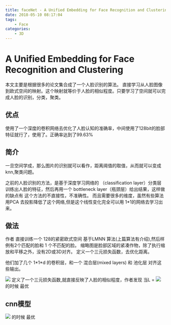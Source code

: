 ```yaml
---
title: faceNet - A Unified Embedding for Face Recognition and Clustering
date: 2018-05-10 08:17:04
tags:
    - Face
categories: 
    - 3D
---
```


# A Unified Embedding for Face Recognition and Clustering
本文主要是根据很多的论文集合成了一个人脸识别的算法。 直接学习从人脸图像到欧式空间的映射。这个映射就等价于人脸的相似程度。只要学习了空间就可以完成人脸的识别，分类，聚类。

## 优点
使用了一个深度的卷积网络去优化了人脸认知的准确率，中间使用了128bit的脸部特征就行了，使用了。正确率达到了99.63%

## 简介
一旦空间学成，那么图片的识别就可以看作，距离阈值的取值，从而就可以变成knn,聚类问题。

之前的人脸识别的方法，是基于深度学习网络的 （classification layer）分类层 训练出人脸的特征，然后再用一个  bottleneck layer（瓶颈层）给出结果，这样做的缺点有 这个方法的不直接性，不准确性。 而且需要很多的维度，虽然有些算法用PCA 去投影降低了这个网络,但是这个线性变化完全可以用 1\*1的网络去学习出来。

## 做法
作者 直接训练一个 128的紧密欧式空间 基于LMNN 算法(上篇算法有介绍),然后样例有2个匹配的脸和 1 个不匹配的脸。 缩略图是脸部区域的紧凑作物，除了执行缩放和平移之外，没有2D或3D对齐。 定义一个三元损失函数，去优化距离。

他们加了几个 1\*1\*d 的卷积层，和一个 混合层(mixed layers) 和 池化层 对齐这些输出。

![](/images/faceNet/tripleLoss.png)
定义了一个三元损失函数,就直接反映了人脸的相似程度，作者发现 当L = 
![](/images/faceNet/L.png) 的时候 最优

## cnn模型
![](/images/faceNet/table.png) 的时候 最优